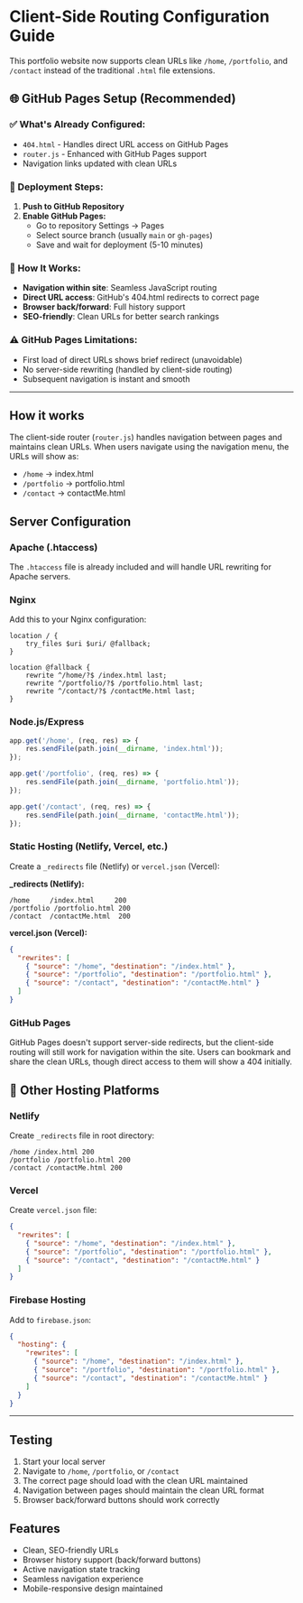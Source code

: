 # Client-Side Routing Configuration Guide

This portfolio website now supports clean URLs like `/home`, `/portfolio`, and `/contact` instead of the traditional `.html` file extensions.

## 🌐 **GitHub Pages Setup (Recommended)**

### **✅ What's Already Configured:**
- `404.html` - Handles direct URL access on GitHub Pages
- `router.js` - Enhanced with GitHub Pages support
- Navigation links updated with clean URLs

### **🚀 Deployment Steps:**
1. **Push to GitHub Repository**
2. **Enable GitHub Pages:**
   - Go to repository Settings → Pages
   - Select source branch (usually `main` or `gh-pages`)
   - Save and wait for deployment (5-10 minutes)

### **🔧 How It Works:**
- **Navigation within site**: Seamless JavaScript routing
- **Direct URL access**: GitHub's 404.html redirects to correct page
- **Browser back/forward**: Full history support
- **SEO-friendly**: Clean URLs for better search rankings

### **⚠️ GitHub Pages Limitations:**
- First load of direct URLs shows brief redirect (unavoidable)
- No server-side rewriting (handled by client-side routing)
- Subsequent navigation is instant and smooth

---

## How it works

The client-side router (`router.js`) handles navigation between pages and maintains clean URLs. When users navigate using the navigation menu, the URLs will show as:
- `/home` → index.html
- `/portfolio` → portfolio.html  
- `/contact` → contactMe.html

## Server Configuration

### Apache (.htaccess)
The `.htaccess` file is already included and will handle URL rewriting for Apache servers.

### Nginx
Add this to your Nginx configuration:

```nginx
location / {
    try_files $uri $uri/ @fallback;
}

location @fallback {
    rewrite ^/home/?$ /index.html last;
    rewrite ^/portfolio/?$ /portfolio.html last;
    rewrite ^/contact/?$ /contactMe.html last;
}
```

### Node.js/Express
```javascript
app.get('/home', (req, res) => {
    res.sendFile(path.join(__dirname, 'index.html'));
});

app.get('/portfolio', (req, res) => {
    res.sendFile(path.join(__dirname, 'portfolio.html'));
});

app.get('/contact', (req, res) => {
    res.sendFile(path.join(__dirname, 'contactMe.html'));
});
```

### Static Hosting (Netlify, Vercel, etc.)
Create a `_redirects` file (Netlify) or `vercel.json` (Vercel):

**_redirects (Netlify):**
```
/home     /index.html     200
/portfolio /portfolio.html 200
/contact  /contactMe.html  200
```

**vercel.json (Vercel):**
```json
{
  "rewrites": [
    { "source": "/home", "destination": "/index.html" },
    { "source": "/portfolio", "destination": "/portfolio.html" },
    { "source": "/contact", "destination": "/contactMe.html" }
  ]
}
```

### GitHub Pages
GitHub Pages doesn't support server-side redirects, but the client-side routing will still work for navigation within the site. Users can bookmark and share the clean URLs, though direct access to them will show a 404 initially.

## 🚀 **Other Hosting Platforms**

### **Netlify**
Create `_redirects` file in root directory:
```
/home /index.html 200
/portfolio /portfolio.html 200
/contact /contactMe.html 200
```

### **Vercel**
Create `vercel.json` file:
```json
{
  "rewrites": [
    { "source": "/home", "destination": "/index.html" },
    { "source": "/portfolio", "destination": "/portfolio.html" },
    { "source": "/contact", "destination": "/contactMe.html" }
  ]
}
```

### **Firebase Hosting**
Add to `firebase.json`:
```json
{
  "hosting": {
    "rewrites": [
      { "source": "/home", "destination": "/index.html" },
      { "source": "/portfolio", "destination": "/portfolio.html" },
      { "source": "/contact", "destination": "/contactMe.html" }
    ]
  }
}
```

---

## Testing

1. Start your local server
2. Navigate to `/home`, `/portfolio`, or `/contact`
3. The correct page should load with the clean URL maintained
4. Navigation between pages should maintain the clean URL format
5. Browser back/forward buttons should work correctly

## Features

- Clean, SEO-friendly URLs
- Browser history support (back/forward buttons)
- Active navigation state tracking
- Seamless navigation experience
- Mobile-responsive design maintained
